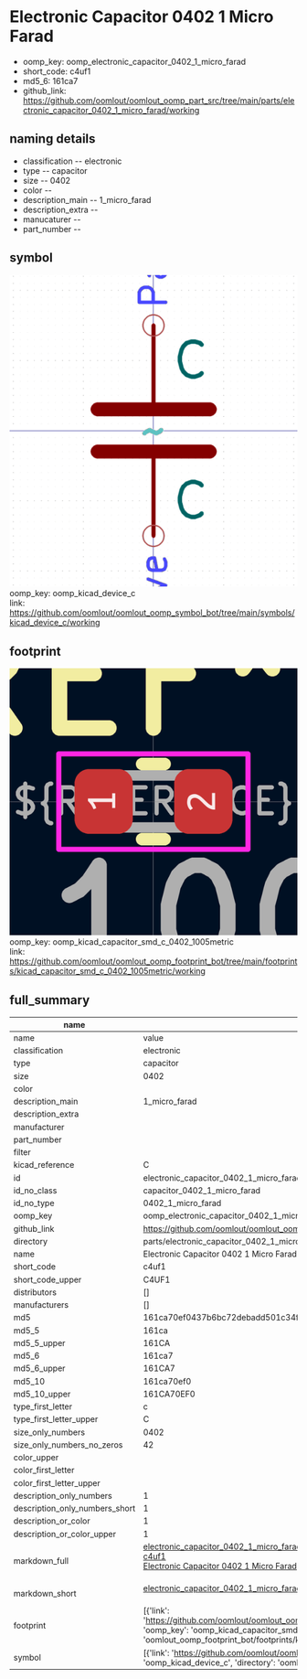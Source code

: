 # Electronic Capacitor 0402 1 Micro Farad

  
* oomp_key: oomp_electronic_capacitor_0402_1_micro_farad 
* short_code: c4uf1
* md5_6: 161ca7  
* github_link: https://github.com/oomlout/oomlout_oomp_part_src/tree/main/parts/electronic_capacitor_0402_1_micro_farad/working  
## naming details
* classification -- electronic
* type -- capacitor
* size -- 0402
* color -- 
* description_main -- 1_micro_farad
* description_extra -- 
* manucaturer -- 
* part_number -- 



## symbol

![](symbol/0/working/working_600.png)  
oomp_key: oomp_kicad_device_c  
link: https://github.com/oomlout/oomlout_oomp_symbol_bot/tree/main/symbols/kicad_device_c/working  

## footprint

![](footprint/0/working/working_600.png)  
oomp_key: oomp_kicad_capacitor_smd_c_0402_1005metric  
link: https://github.com/oomlout/oomlout_oomp_footprint_bot/tree/main/footprints/kicad_capacitor_smd_c_0402_1005metric/working  

## full_summary
| name | value | 
| --- | --- | 
| name | value | 
| classification | electronic | 
| type | capacitor | 
| size | 0402 | 
| color |  | 
| description_main | 1_micro_farad | 
| description_extra |  | 
| manufacturer |  | 
| part_number |  | 
| filter |  | 
| kicad_reference | C | 
| id | electronic_capacitor_0402_1_micro_farad | 
| id_no_class | capacitor_0402_1_micro_farad | 
| id_no_type | 0402_1_micro_farad | 
| oomp_key | oomp_electronic_capacitor_0402_1_micro_farad | 
| github_link | https://github.com/oomlout/oomlout_oomp_part_src/tree/main/parts/electronic_capacitor_0402_1_micro_farad/working | 
| directory | parts/electronic_capacitor_0402_1_micro_farad | 
| name | Electronic Capacitor 0402 1 Micro Farad | 
| short_code | c4uf1 | 
| short_code_upper | C4UF1 | 
| distributors | [] | 
| manufacturers | [] | 
| md5 | 161ca70ef0437b6bc72debadd501c34f | 
| md5_5 | 161ca | 
| md5_5_upper | 161CA | 
| md5_6 | 161ca7 | 
| md5_6_upper | 161CA7 | 
| md5_10 | 161ca70ef0 | 
| md5_10_upper | 161CA70EF0 | 
| type_first_letter | c | 
| type_first_letter_upper | C | 
| size_only_numbers | 0402 | 
| size_only_numbers_no_zeros | 42 | 
| color_upper |  | 
| color_first_letter |  | 
| color_first_letter_upper |  | 
| description_only_numbers | 1 | 
| description_only_numbers_short | 1 | 
| description_or_color | 1 | 
| description_or_color_upper | 1 | 
| markdown_full | [electronic_capacitor_0402_1_micro_farad](https://github.com/oomlout/oomlout_oomp_part_src/tree/main/parts/electronic_capacitor_0402_1_micro_farad/working)<br>[c4uf1](https://github.com/oomlout/oomlout_oomp_part_src/tree/main/parts/electronic_capacitor_0402_1_micro_farad/working)<br>[Electronic Capacitor 0402 1 Micro Farad](https://github.com/oomlout/oomlout_oomp_part_src/tree/main/parts/electronic_capacitor_0402_1_micro_farad/working)<br><br> | 
| markdown_short | [electronic_capacitor_0402_1_micro_farad](https://github.com/oomlout/oomlout_oomp_part_src/tree/main/parts/electronic_capacitor_0402_1_micro_farad/working)<br><br> | 
| footprint | [{'link': 'https://github.com/oomlout/oomlout_oomp_footprint_bot/tree/main/foootprntss/kicad_capacitor_smd_c_0402_1005metric', 'oomp_key': 'oomp_kicad_capacitor_smd_c_0402_1005metric', 'directory': 'oomlout_oomp_footprint_bot/footprints/kicad_capacitor_smd_c_0402_1005metric//working/working.kicad_mod'}] | 
| symbol | [{'link': 'https://github.com/oomlout/oomlout_oomp_symbol_bot/tree/main/symbols/kicad_device_c', 'oomp_key': 'oomp_kicad_device_c', 'directory': 'oomlout_oomp_symbol_bot/symbols/kicad_device_c//working/working.kicad_sym'}] | 
